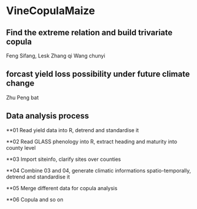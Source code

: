 
# VineCopulaMaize

## Find the extreme relation and build trivariate copula
  Feng Sifang,
  Lesk
  Zhang qi
  Wang chunyi
  
## forcast yield loss possibility under future climate change
  Zhu Peng
  bat
 
## Data analysis process

  **01 Read yield data into R, detrend and standardise it
  
  **02 Read GLASS phenology into R, extract heading and maturity into county level
  
  **03 Import siteinfo, clarify sites over counties
  
  **04 Combine 03 and 04, generate climatic informations spatio-temporally, detrend and standardise it
  
  **05 Merge different data for copula analysis
  
  **06 Copula and so on
